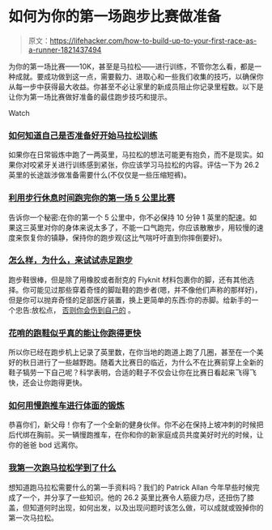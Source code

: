 # 如何为你的第一场跑步比赛做准备

> 原文：<https://lifehacker.com/how-to-build-up-to-your-first-race-as-a-runner-1821437494>

为你的第一场比赛——10K，甚至是马拉松——进行训练，不管你怎么看，都是一种成就。要成功做到这一点，需要毅力、进取心和一些我们收集的技巧，以确保你从每一步中获得最大收益。你甚至不必让家里的新成员阻止你记录里程数。以下是让你为第一场比赛做好准备的最佳跑步技巧和提示。

Watch

### [**如何知道自己是否准备好开始马拉松训练**](https://vitals.lifehacker.com/how-to-know-if-you-re-ready-to-start-training-for-a-mar-1791124012#_ga=2.25163258.1112014062.1513692684-1371574852.1507643556)

如果你在日常锻炼中跑了一两英里，马拉松的想法可能更有抱负，而不是现实。如果你对咬紧牙关进行训练感到紧张，你应该学习马拉松的内容。评估一下为 26.2 英里的长途跋涉做准备需要什么(不仅仅是一些压缩短裤)。

### [**利用步行休息时间跑完你的第一场 5 公里比赛**](https://vitals.lifehacker.com/use-walking-breaks-to-run-your-first-5k-race-1792686257#_ga=2.261052493.1112014062.1513692684-1371574852.1507643556)

告诉你一个秘密:在你的第一个 5 公里中，你不必保持 10 分钟 1 英里的配速。如果这三英里对你的身体来说太多了，不能一口气跑完，你应该散散步，用较慢的速度来恢复你的镇静，保持你的跑步观(这比气喘吁吁直到你摔倒要好)。

### [**怎么样，为什么，来试试赤足跑步**](https://vitals.lifehacker.com/how-and-why-to-try-running-totally-barefoot-1814074001#_ga=2.261052493.1112014062.1513692684-1371574852.1507643556)

跑步鞋很棒，但是除了用橡胶或者耐克的 Flyknit 材料包裹你的脚，还有其他选择。你可能见过那些穿着奇怪的脚趾鞋的跑步者(嗯，并不像他们声称的那样好)，但是你可以抛弃奇怪的足部医疗装置，换上更简单的东西:你的赤脚。给新手的一个忠告:放松点， [否则你会伤到自己的](https://lifehacker.com/start-slowly-to-avoid-injuries-caused-by-running-barefo-5990627#_ga=2.33888609.1112014062.1513692684-1371574852.1507643556) 。

### [**花哨的跑鞋似乎真的能让你跑得更快**](https://vitals.lifehacker.com/fancy-running-shoes-really-do-seem-to-make-you-faster-1820756678#_ga=2.21322107.1112014062.1513692684-1371574852.1507643556)

所以你已经在跑步机上记录了英里数，在你当地的跑道上跑了几圈，甚至在一个美好的秋日进行了一些越野跑。随着大比赛日的临近，为什么不在比赛前穿上全新的鞋子犒劳一下自己呢？科学表明，合适的鞋子不仅会让你在比赛日看起来飞得飞快，还会让你跑得更快。

### [**如何用慢跑推车进行体面的锻炼**](https://offspring.lifehacker.com/how-to-get-a-decent-workout-with-a-jogging-stroller-1798637736#_ga=2.21322107.1112014062.1513692684-1371574852.1507643556)

恭喜你们，新父母！你有了一个全新的健身伙伴。你不必在保持上坡冲刺的时候把后代绑在胸前。买一辆慢跑推车，在你和你的新家庭成员共度美好时光的时候，让你的爸爸 bod 远离你。

### [**我第一次跑马拉松学到了什么**](https://lifehacker.com/what-i-learned-running-my-first-marathon-1793461533#_ga=2.21322107.1112014062.1513692684-1371574852.1507643556)

想知道跑马拉松需要什么的第一手资料吗？我们的 Patrick Allan 今年早些时候完成了一个，并分享了一些知识。他的 26.2 英里比赛令人筋疲力尽，还扭伤了膝盖，但知道何时出现，如何出发，以及出现问题时该怎么做，可以成就或毁掉你的第一次马拉松。
